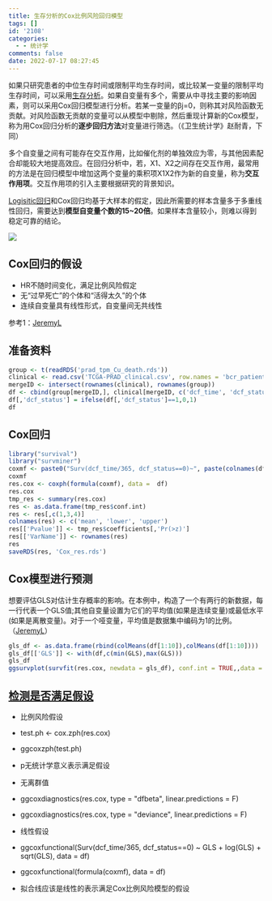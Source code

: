 ```yaml
---
title: 生存分析的Cox比例风险回归模型
tags: []
id: '2108'
categories:
  - - 统计学
comments: false
date: 2022-07-17 08:27:45
---
```


如果只研究患者的中位生存时间或限制平均生存时间，或比较某一变量的限制平均生存时间，可以采用[生存分析](https://occdn.limour.top/1949.html)。如果自变量有多个，需要从中寻找主要的影响因素，则可以采用Cox回归模型进行分析。若某一变量的βj=0，则称其对风险函数无贡献。对风险函数无贡献的变量可以从模型中剔除，然后重现计算新的Cox模型，称为用Cox回归分析的**逐步回归方法**对变量进行筛选。（《卫生统计学》赵耐青，下同）

多个自变量之间有可能存在交互作用，比如催化剂的单独效应为零，与其他因素配合却能较大地提高效应。在回归分析中，若，X1、X2之间存在交互作用，最常用的方法是在回归模型中增加这两个变量的乘积项X1X2作为新的自变量，称为**交互作用项**。交互作用项的引入主要根据研究的背景知识。

[Logisitic回归](https://occdn.limour.top/2099.html)和Cox回归均基于大样本的假定，因此所需要的样本含量多于多重线性回归，需要达到**模型自变量个数的15~20倍**。如果样本含量较小，则难以得到稳定可靠的结论。

![](https://img.limour.top/archives_2023/2022/07/17/62d3463eb5034.webp)

## Cox回归的假设

*   HR不随时间变化，满足比例风险假定
*   无“过早死亡”的个体和“活得太久”的个体
*   连续自变量具有线性形式，自变量间无共线性

参考1：[JeremyL](https://www.jianshu.com/p/97180e6cf884)

## 准备资料

```R
group <- t(readRDS('prad_tpm_Cu_death.rds'))
clinical <- read.csv('TCGA-PRAD_clinical.csv', row.names = 'bcr_patient_barcode')
mergeID <- intersect(rownames(clinical), rownames(group))
df <- cbind(group[mergeID,], clinical[mergeID, c('dcf_time', 'dcf_status', 'os_time', 'os_status')])
df[,'dcf_status'] = ifelse(df[,'dcf_status']==1,0,1)
df
```

## Cox回归

```R
library("survival")
library("survminer")
coxmf <- paste0("Surv(dcf_time/365, dcf_status==0)~", paste(colnames(df)[1:10], collapse = '+'))
coxmf
res.cox <- coxph(formula(coxmf), data =  df)
res.cox
tmp_res <- summary(res.cox)
res <- as.data.frame(tmp_res$conf.int)
res <- res[,c(1,3,4)]
colnames(res) <- c('mean', 'lower', 'upper')
res[['Pvalue']] <- tmp_res$coefficients[,'Pr(>z)']
res[['VarName']] <- rownames(res)
res
saveRDS(res, 'Cox_res.rds')
```

## Cox模型进行预测

想要评估GLS对估计生存概率的影响。在本例中，构造了一个有两行的新数据，每一行代表一个GLS值;其他自变量设置为它们的平均值(如果是连续变量)或最低水平(如果是离散变量)。对于一个哑变量，平均值是数据集中编码为1的比例。（[JeremyL](https://www.jianshu.com/p/3f53255f8b60)）

```R
gls_df <- as.data.frame(rbind(colMeans(df[1:10]),colMeans(df[1:10])))
gls_df[['GLS']] <- with(df,c(min(GLS),max(GLS)))
gls_df
ggsurvplot(survfit(res.cox, newdata = gls_df), conf.int = TRUE,,data = df)
```

## [检测是否满足假设](https://www.jianshu.com/p/97180e6cf884)

*   比例风险假设
*   test.ph <- cox.zph(res.cox)
*   ggcoxzph(test.ph)
*   p无统计学意义表示满足假设

*   无离群值
*   ggcoxdiagnostics(res.cox, type = "dfbeta", linear.predictions = F)
*   ggcoxdiagnostics(res.cox, type = "deviance", linear.predictions = F)

*   线性假设
*   ggcoxfunctional(Surv(dcf\_time/365, dcf\_status==0) ~ GLS + log(GLS) + sqrt(GLS), data = df)
*   ggcoxfunctional(formula(coxmf), data = df)
*   拟合线应该是线性的表示满足Cox比例风险模型的假设